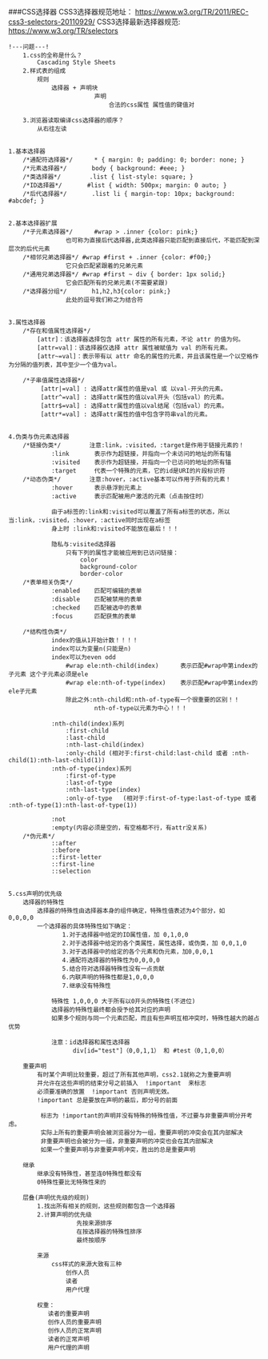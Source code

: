 ###CSS选择器
	CSS3选择器规范地址：	 https://www.w3.org/TR/2011/REC-css3-selectors-20110929/
	CSS3选择最新选择器规范:  https://www.w3.org/TR/selectors  
	
	!---问题---!
		1.css的全称是什么？
		    Cascading Style Sheets 
		2.样式表的组成
		    规则
		        选择器 + 声明块
		                    声明
		                        合法的css属性 属性值的键值对
		                
		3.浏览器读取编译css选择器的顺序？
		    从右往左读
		        
	
	1.基本选择器
		/*通配符选择器*/		* { margin: 0; padding: 0; border: none; }
		/*元素选择器*/		body { background: #eee; }
		/*类选择器*/		.list { list-style: square; }
		/*ID选择器*/		#list { width: 500px; margin: 0 auto; }
		/*后代选择器*/		.list li { margin-top: 10px; background: #abcdef; }
		
	
	2.基本选择器扩展
		/*子元素选择器*/		#wrap > .inner {color: pink;}
					也可称为直接后代选择器,此类选择器只能匹配到直接后代，不能匹配到深层次的后代元素
		/*相邻兄弟选择器*/	#wrap #first + .inner {color: #f00;}
					它只会匹配紧跟着的兄弟元素
		/*通用兄弟选择器*/	#wrap #first ~ div { border: 1px solid;}
					它会匹配所有的兄弟元素(不需要紧跟)
		/*选择器分组*/		h1,h2,h3{color: pink;}  
					此处的逗号我们称之为结合符
	
	
	3.属性选择器
		/*存在和值属性选择器*/	
			[attr]：该选择器选择包含 attr 属性的所有元素，不论 attr 的值为何。
			[attr=val]：该选择器仅选择 attr 属性被赋值为 val 的所有元素。
			[attr~=val]：表示带有以 attr 命名的属性的元素，并且该属性是一个以空格作为分隔的值列表，其中至少一个值为val。
		
		/*子串值属性选择器*/
			 [attr|=val] : 选择attr属性的值是val 或 以val-开头的元素。
			 [attr^=val] : 选择attr属性的值以val开头（包括val）的元素。
			 [attr$=val] : 选择attr属性的值以val结尾（包括val）的元素。
			 [attr*=val] : 选择attr属性的值中包含字符串val的元素。
	
	
	4.伪类与伪元素选择器
		/*链接伪类*/		注意:link，:visited，:target是作用于链接元素的！
				:link		表示作为超链接，并指向一个未访问的地址的所有锚
				:visited	表示作为超链接，并指向一个已访问的地址的所有锚
				:target 	代表一个特殊的元素，它的id是URI的片段标识符
		/*动态伪类*/		注意:hover，:active基本可以作用于所有的元素！
				:hover		表示悬浮到元素上
				:active		表示匹配被用户激活的元素（点击按住时）
				
				由于a标签的:link和:visited可以覆盖了所有a标签的状态，所以当:link，:visited，:hover，:active同时出现在a标签
				身上时 :link和:visited不能放在最后！！！
				
				隐私与:visited选择器
					只有下列的属性才能被应用到已访问链接：
						color
						background-color
						border-color
		/*表单相关伪类*/
				:enabled	匹配可编辑的表单
				:disable	匹配被禁用的表单
				:checked	匹配被选中的表单
				:focus		匹配获焦的表单
				
		/*结构性伪类*/
				index的值从1开始计数！！！！
				index可以为变量n(只能是n)
				index可以为even odd
					#wrap ele:nth-child(index)		表示匹配#wrap中第index的子元素 这个子元素必须是ele
					#wrap ele:nth-of-type(index)	表示匹配#wrap中第index的ele子元素
					除此之外:nth-child和:nth-of-type有一个很重要的区别！！
							nth-of-type以元素为中心！！！
							
				:nth-child(index)系列			
					:first-child
					:last-child
					:nth-last-child(index)
					:only-child	(相对于:first-child:last-child 或者 :nth-child(1):nth-last-child(1))
				:nth-of-type(index)系列
					:first-of-type
					:last-of-type
					:nth-last-type(index)
					:only-of-type	(相对于:first-of-type:last-of-type 或者 :nth-of-type(1):nth-last-of-type(1))
					
				:not		
				:empty(内容必须是空的，有空格都不行，有attr没关系)
		/*伪元素*/
				::after
				::before
				::first-letter
				::first-line
				::selection
	
	
	5.css声明的优先级
		选择器的特殊性
			选择器的特殊性由选择器本身的组件确定，特殊性值表述为4个部分，如    0,0,0,0
			一个选择器的具体特殊性如下确定：
			       1.对于选择器中给定的ID属性值，加 0,1,0,0
			       2.对于选择器中给定的各个类属性，属性选择，或伪类，加 0,0,1,0
			       3.对于选择器中的给定的各个元素和伪元素，加0,0,0,1
			       4.通配符选择器的特殊性为0,0,0,0
			       5.结合符对选择器特殊性没有一点贡献
			       6.内联声明的特殊性都是1,0,0,0
			       7.继承没有特殊性
 
				特殊性 1,0,0,0 大于所有以0开头的特殊性(不进位)
				选择器的特殊性最终都会授予给其对应的声明
				如果多个规则与同一个元素匹配，而且有些声明互相冲突时，特殊性越大的越占优势
 
				注意：id选择器和属性选择器
				      div[id="test"]（0,0,1,1） 和 #test（0,1,0,0）  

		重要声明
			有时某个声明比较重要，超过了所有其他声明，css2.1就称之为重要声明
			并允许在这些声明的结束分号之前插入  !important  来标志
			必须要准确的放置  !important 否则声明无效。 
			!important 总是要放在声明的最后，即分号的前面
			 
			 标志为 !important的声明并没有特殊的特殊性值，不过要与非重要声明分开考虑。
			 实际上所有的重要声明会被浏览器分为一组，重要声明的冲突会在其内部解决
			 非重要声明也会被分为一组，非重要声明的冲突也会在其内部解决
			 如果一个重要声明与非重要声明冲突，胜出的总是重要声明
			 
		继承
			继承没有特殊性，甚至连0特殊性都没有
			0特殊性要比无特殊性来的
			   
		层叠(声明优先级的规则)
			1.找出所有相关的规则，这些规则都包含一个选择器
		    2.计算声明的优先级
		               先按来源排序
		               在按选择器的特殊性排序
		               最终按顺序

			来源
				css样式的来源大致有三种
					创作人员
					读者
					用户代理   
			 
			权重：
			   读者的重要声明
			   创作人员的重要声明
			   创作人员的正常声明
			   读者的正常声明
			   用户代理的声明			   
